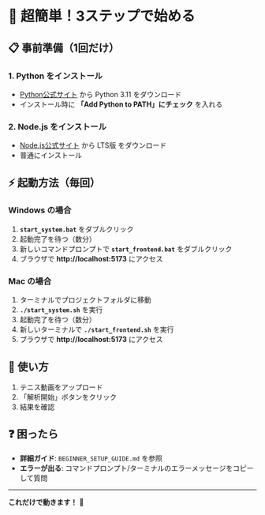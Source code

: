 # 🚀 超簡単！3ステップで始める

## 📋 事前準備（1回だけ）

### 1. Python をインストール
- [Python公式サイト](https://www.python.org/downloads/) から Python 3.11 をダウンロード
- インストール時に **「Add Python to PATH」にチェック** を入れる

### 2. Node.js をインストール  
- [Node.js公式サイト](https://nodejs.org/) から LTS版 をダウンロード
- 普通にインストール

## ⚡ 起動方法（毎回）

### Windows の場合
1. **`start_system.bat`** をダブルクリック
2. 起動完了を待つ（数分）
3. 新しいコマンドプロンプトで **`start_frontend.bat`** をダブルクリック
4. ブラウザで **http://localhost:5173** にアクセス

### Mac の場合
1. ターミナルでプロジェクトフォルダに移動
2. **`./start_system.sh`** を実行
3. 起動完了を待つ（数分）
4. 新しいターミナルで **`./start_frontend.sh`** を実行
5. ブラウザで **http://localhost:5173** にアクセス

## 🎾 使い方
1. テニス動画をアップロード
2. 「解析開始」ボタンをクリック
3. 結果を確認

## ❓ 困ったら
- **詳細ガイド**: `BEGINNER_SETUP_GUIDE.md` を参照
- **エラーが出る**: コマンドプロンプト/ターミナルのエラーメッセージをコピーして質問

---
**これだけで動きます！** 🎉

